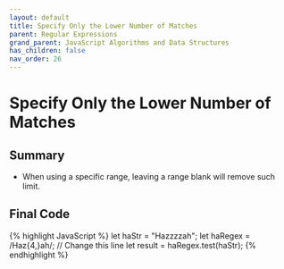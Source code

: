 ```yaml
---
layout: default
title: Specify Only the Lower Number of Matches
parent: Regular Expressions
grand_parent: JavaScript Algorithms and Data Structures
has_children: false
nav_order: 26
---
```

# Specify Only the Lower Number of Matches
## Summary
- When using a specific range, leaving a range blank will remove such limit.

## Final Code

{% highlight JavaScript %}
let haStr = "Hazzzzah";
let haRegex = /Haz{4,}ah/; // Change this line
let result = haRegex.test(haStr);
{% endhighlight %}
